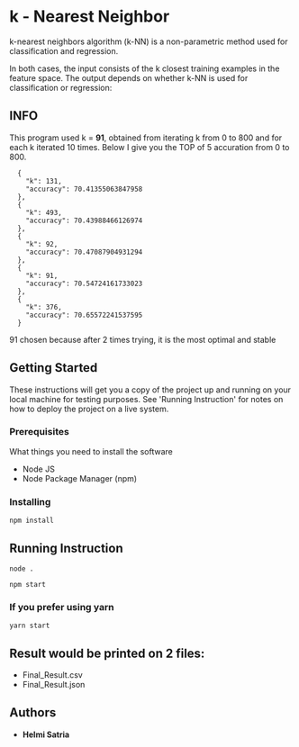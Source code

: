 # k - Nearest Neighbor

k-nearest neighbors algorithm (k-NN) is a non-parametric method used for classification and regression. 

In both cases, the input consists of the k closest training examples in the feature space. The output depends on whether k-NN is used for classification or regression:

## INFO

This program used k = **91**, obtained from iterating k from 0 to 800 and for each k iterated 10 times. Below I give you the TOP of 5 accuration from 0 to 800.
```
  {
    "k": 131,
    "accuracy": 70.41355063847958
  },
  {
    "k": 493,
    "accuracy": 70.43988466126974
  },
  {
    "k": 92,
    "accuracy": 70.47087904931294
  },
  {
    "k": 91,
    "accuracy": 70.54724161733023
  },
  {
    "k": 376,
    "accuracy": 70.65572241537595
  }
```
91 chosen because after 2 times trying, it is the most optimal and stable
## Getting Started

These instructions will get you a copy of the project up and running on your local machine for testing purposes. See 'Running Instruction' for notes on how to deploy the project on a live system.

### Prerequisites
What things you need to install the software

- Node JS
- Node Package Manager (npm)

### Installing

```
npm install
```
## Running Instruction

```
node .
```
```
npm start
```
### If you prefer using yarn
```
yarn start
```

## Result would be printed on 2 files:
- Final_Result.csv
- Final_Result.json

## Authors 

- **Helmi Satria**
